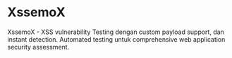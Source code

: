 # XssemoX
XssemoX - XSS vulnerability Testing dengan custom payload support, dan instant detection. Automated testing untuk comprehensive web application security assessment.
